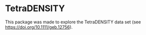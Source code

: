 # TetraDENSITY
This package was made to explore the TetraDENSITY data set (see https://doi.org/10.1111/geb.12756).
